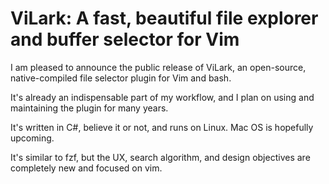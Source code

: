 # ViLark: A fast, beautiful file explorer and buffer selector for Vim

I am pleased to announce the public release of ViLark, an open-source,
native-compiled file selector plugin for Vim and bash.

It's already an indispensable part of my workflow, and I plan on using
and maintaining the plugin for many years.

It's written in C#, believe it or not, and runs on Linux.  Mac OS is hopefully
upcoming.

It's similar to fzf, but the UX, search algorithm, and design objectives are
completely new and focused on vim.
